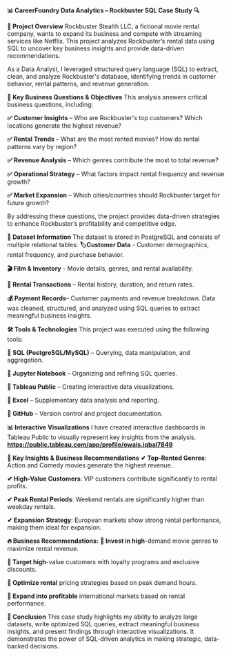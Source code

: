 ****📊 CareerFoundry Data Analytics – Rockbuster SQL Case Study 🔍****

****📌 Project Overview****
Rockbuster Stealth LLC, a fictional movie rental company, wants to expand its business and compete with streaming services like Netflix. This project analyzes Rockbuster’s rental data using SQL to uncover key business insights and provide data-driven recommendations.

As a Data Analyst, I leveraged structured query language (SQL) to extract, clean, and analyze Rockbuster's database, identifying trends in customer behavior, rental patterns, and revenue generation.

****🎯 Key Business Questions & Objectives****
This analysis answers critical business questions, including:

**✅ Customer Insights** – Who are Rockbuster's top customers? Which locations generate the highest revenue?

**✅ Rental Trends** – What are the most rented movies? How do rental patterns vary by region?

**✅ Revenue Analysis** – Which genres contribute the most to total revenue?

**✅ Operational Strategy** – What factors impact rental frequency and revenue growth?

**✅ Market Expansion** – Which cities/countries should Rockbuster target for future growth?

By addressing these questions, the project provides data-driven strategies to enhance Rockbuster’s profitability and competitive edge.

****📂 Dataset Information****
The dataset is stored in PostgreSQL and consists of multiple relational tables:
**🏷Customer Data** - Customer demographics, rental frequency, and purchase behavior.

**🎬 Film & Inventory** - Movie details, genres, and rental availability.

**🔄 Rental Transactions** – Rental history, duration, and return rates.

**💰 Payment Records**– Customer payments and revenue breakdown.
Data was cleaned, structured, and analyzed using SQL queries to extract meaningful business insights.

****🛠️ Tools & Technologies****
This project was executed using the following tools:

**🔹 SQL (PostgreSQL/MySQL)** – Querying, data manipulation, and aggregation.

**🔹 Jupyter Notebook** – Organizing and refining SQL queries.

**🔹 Tableau Public** – Creating interactive data visualizations.

**🔹 Excel** – Supplementary data analysis and reporting.

**🔹 GitHub** – Version control and project documentation.


****📊 Interactive Visualizations****
I have created interactive dashboards in Tableau Public to visually represent key insights from the analysis.
**https://public.tableau.com/app/profile/owais.iqbal7849**

****📢 Key Insights & Business Recommendations****
**✔ Top-Rented Genres**: Action and Comedy movies generate the highest revenue.

**✔ High-Value Customers**: VIP customers contribute significantly to rental profits.

**✔ Peak Rental Periods**: Weekend rentals are significantly higher than weekday rentals.

**✔ Expansion Strategy**: European markets show strong rental performance, making them ideal for expansion.

****🔥 Business Recommendations:****
**📌 Invest in high**-demand movie genres to maximize rental revenue.

**📌 Target high**-value customers with loyalty programs and exclusive discounts.

**📌 Optimize rental** pricing strategies based on peak demand hours.

**📌 Expand into profitable** international markets based on rental performance.

****🚀 Conclusion****
This case study highlights my ability to analyze large datasets, write optimized SQL queries, extract meaningful business insights, and present findings through interactive visualizations. It demonstrates the power of SQL-driven analytics in making strategic, data-backed decisions.
